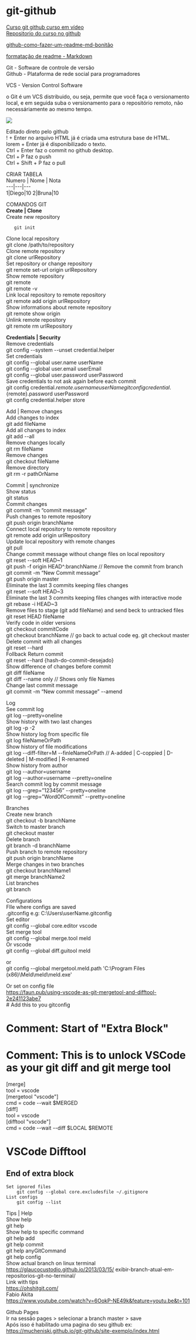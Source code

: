 # git-github

[Curso git github curso em vídeo](https://www.cursoemvideo.com/course/curso-de-git-e-github/)  
[Repositorio do curso no github](https://github.com/gustavoguanabara/git-github)

[github-como-fazer-um-readme-md-bonitão](https://medium.com/@raullesteves/github-como-fazer-um-readme-md-bonit%C3%A3o-c85c8f154f8)

[formatação de readme - Markdown](https://github.com/luong-komorebi/Markdown-Tutorial/blob/master/README_pt-BR.md)

Git - Software de controle de versão  
Github - Plataforma de rede social para programadores  

VCS - Version Control Software  

o Git é um VCS distribuido, ou seja, permite que você faça o versionamento local, e em seguida suba o versionamento para o repositório remoto, não necessáriamente ao mesmo tempo.  

![](/images/exemplo-git-github.png)  

Editado direto pelo github  
! + Enter no arquivo HTML já é criada uma estrutura base de HTML.  
lorem + Enter já é disponibilizado o texto.  
Ctrl + Enter faz o commit no github desktop.  
Ctrl + P faz o push  
Ctrl + Shift + P faz o pull  

CRIAR TABELA  
Numero | Nome | Nota  
---|---|---  
1|Diego|10
2|Bruna|10
  
    
	 


COMANDOS GIT    
**Create | Clone**  
   Create new repository   
   
	   git init  
   Clone local repository  
	   git clone /path/to/repository  
   Clone remote repository  
	   git clone urlRepository  
   Set repository or change repository  
	   git remote set-url origin urlRepository  
   Show remote repository  
      git remote  
      git remote -v  
   Link local repository to remote repository  
      git remote add origin urlRepository  
   Show informations about remote repository  
      git remote show origin  
   Unlink remote repository  
      git remote rm urlRepository  



**Credentials | Security**  
   Remove credentials  
      git config --system --unset credential.helper  
   Set credentials  
      git config --global user.name userName  
      git config --global user.email userEmail  
      git config --global user.password userPassword  
   Save credentials to not ask again before each commit  
      git config credential.${remote}.username userName  
      git config credential.${remote}.password userPassword  
      git config credential.helper store   
 

Add | Remove changes  
   Add changes to index  
      git add fileName  
   Add all changes to index  
      git add --all  
   Remove changes locally  
      git rm fileName  
   Remove changes  
      git checkout fileName  
   Remove directory  
      git rm -r pathOrName  


Commit | synchronize  
   Show status  
      git status  
   Commit changes  
      git commit -m “commit message”  
   Push changes to remote repository  
      git push origin branchName  
   Connect local repository to remote repository  
      git remote add origin urlRepository  
   Update local repository with remote changes  
      git pull  
   Change commit message without change files on local repository  
      git reset --soft HEAD~1  
      git push -f origin HEAD^:branchName // Remove the commit from branch  
      git commit -m “New Commit message”  
      git push origin master  
   Eliminate the last 3 commits keeping files changes  
      git reset --soft HEAD~3  
   Eliminate the last 3 commits keeping files changes with interactive mode  
      git rebase -i HEAD~3		  
   Remove files to stage (git add fileName) and send beck to untracked files  
      git reset HEAD fileName  
   Verify code in older versions  
      git checkout commitCode  
      git checkout branchName // go back to actual code eg. git checkout master  
   Delete commit with all changes  
      git reset --hard  
   Follback Return commit   
      git reset --hard {hash-do-commit-desejado}  
   Show difference of changes before commit  
      git diff fileName  
      git diff --name only // Shows only file Names  
   Change last commit message  
      git commit -m “New commit message” --amend	  

Log  
   See commit log  
      git log --pretty=oneline  
   Show history with two last changes  
      git log -p -2  
   Show history log from specific file  
      git log fileNameOrPath  
   Show history of file modifications  
      git log --diff-filter=M --finleNameOrPath // A-added | C-coppied | D-deleted | M-modified | R-renamed  
   Show history from author  
      git log --author=username  
      git log --author=username --pretty=oneline  
   Search commit log by commit message  
      git log --grep=”123456” --pretty=oneline  
      git log --grep=”WordOfCommit” --pretty=oneline  
		

Branches  
	Create new branch  
		git checkout -b branchName  
	Switch to master branch  
		git checkout master  
	Delete branch  
		git branch -d branchName  
	Push branch to remote repository  
		git push origin branchName  
	Merge changes in two branches  
		git checkout branchName1  
		git merge branchName2  
	List branches  
		git branch  


Configurations  
	FIle where configs are saved  
		.gitconfig e.g: C:\Users\userName\.gitconfig  
	Set editor  
		git config --global core.editor vscode  
	Set merge tool  
		git config --global merge.tool meld  
		Or vscode  
		git config --global  diff.guitool meld  

or		  
git config --global mergetool.meld.path 'C:\Program Files (x86)\Meld\meld\meld.exe'  

Or set on config file  
https://faun.pub/using-vscode-as-git-mergetool-and-difftool-2e241123abe7   
	# Add this to you gitconfig  
# Comment: Start of "Extra Block"  
# Comment: This is to unlock VSCode as your git diff and git merge tool  
[merge]  
    tool = vscode  
[mergetool "vscode"]  
    cmd = code --wait $MERGED  
[diff]  
    tool = vscode  
[difftool "vscode"]  
    cmd = code --wait --diff $LOCAL $REMOTE  
# VSCode Difftool  
## End of extra block  



	Set ignored files  
		git config --global core.excludesfile ~/.gitignore  
	List configs  
		git config --list  


Tips | Help  
	Show help  
		git help  
	Show help to specific command  
		git help add  
		git help commit  
		git help anyGitCommand  
		git help config  
	Show actual branch on linux terminal  	
		https://glaucocustodio.github.io/2013/03/15/  exibir-branch-atual-em-repositorios-git-no-terminal/  
	Link with tips  
		https://ohshitgit.com/   
	Fabio Akita  
		https://www.youtube.com/watch?v=6OokP-NE49k&feature=youtu.be&t=101  

   Github Pages  
   Ir na sessão pages > selecionar a branch master > save  
   Após isso é habilitado uma pagina do seu github ex: https://mucheniski.github.io/git-github/site-exemplo/index.html  
   
